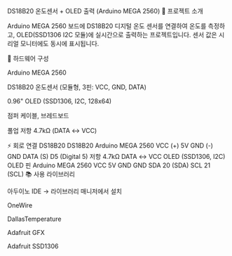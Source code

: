DS18B20 온도센서 + OLED 출력 (Arduino MEGA 2560)
📌 프로젝트 소개

Arduino MEGA 2560 보드에 DS18B20 디지털 온도 센서를 연결하여 온도를 측정하고, OLED(SSD1306 I2C 모듈)에 실시간으로 출력하는 프로젝트입니다.
센서 값은 시리얼 모니터에도 동시에 표시됩니다.

🔧 하드웨어 구성

Arduino MEGA 2560

DS18B20 온도센서 (모듈형, 3핀: VCC, GND, DATA)

0.96" OLED (SSD1306, I2C, 128x64)

점퍼 케이블, 브레드보드

풀업 저항 4.7kΩ (DATA ↔ VCC)

⚡ 회로 연결
DS18B20
DS18B20	Arduino MEGA 2560
VCC (+)	5V
GND (-)	GND
DATA (S)	D5 (Digital 5)
저항 4.7kΩ	DATA ↔ VCC
OLED (SSD1306, I2C)
OLED 핀	Arduino MEGA 2560
VCC	5V
GND	GND
SDA	20 (SDA)
SCL	21 (SCL)
📚 사용 라이브러리

아두이노 IDE → 라이브러리 매니저에서 설치

OneWire

DallasTemperature

Adafruit GFX

Adafruit SSD1306
